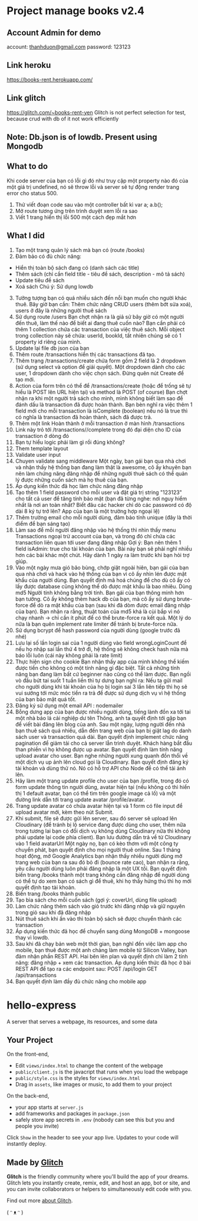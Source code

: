 # Project manage books v2.4
## Account Admin for demo
account: thanhduon@gmail.com
password: 123123
## Link heroku
https://books-rent.herokuapp.com/
## Link glitch
https://glitch.com/~books-rent-yen
Glitch is not perfect selection for test, because crud with db of it not work efficiently
## Note: Db.json is of lowdb. Present using Mongodb
## What to do
Khi code server của bạn có lỗi gì đó như truy cập một property nào đó của một giá trị undefined, nó sẽ throw lỗi và server sẽ tự động render trang error cho status 500.
1) Thử viết đoạn code sau vào một controller bất kì var a; a.b();
2) Mở route tương ứng trên trình duyệt xem lỗi ra sao
3) Viết 1 trang hiển thị lỗi 500 một cách đẹp mắt hơn

## What I did
1) Tạo một trang quản lý sách mà bạn có (route /books)
2) Đảm bảo có đủ chức năng:
- Hiển thị toàn bộ sách đang có (danh sách các title)
- Thêm sách (chỉ cần field title - tiêu đề sách, description - mô tả sách)
- Update tiêu đề sách
- Xoá sách
  Chú ý: Sử dụng lowdb
3) Tưởng tượng bạn có quá nhiều sách đến nỗi bạn muốn cho người khác thuê. Bây giờ bạn cần: Thêm chức năng CRUD users (thêm bớt sửa xoá), users ở đây là những người thuê sách
4) Sử dụng route /users
  Bạn chợt nhận ra là giả sử bây giờ có một người đến thuê, làm thế nào để biết ai đang thuê cuốn nào? Bạn cần phải có thêm 1 collection chứa các transaction của việc thuê sách. Mỗi object trong collection này sẽ chứa: userId, bookId, tất nhiên chúng sẽ có 1 property id riêng của mình.
5) Update lại file db json của bạn
6) Thêm route /transactions hiển thị các transactions đã tạo. 
7) Thêm trạng /transactions/create chứa form gồm 2 field là 2 dropdown (sử dụng select và option để giải quyết). Một dropdown dành cho các user, 1 dropdown dành cho việc chọn sách. Đừng quên nút Create để tạo mới.
8) Action của form trên có thể để /transactions/create (hoặc để trống sẽ tự hiểu là POST lên URL hiện tại) và method là POST (of course)
  Bạn chợt nhận ra khi một người trả sách cho mình, mình không biết làm sao để đánh dấu là transaction đã được hoàn thành. Bạn bèn nghĩ ra việc thêm 1 field mới cho mỗi transaction là isComplete (boolean) nếu nó là true thì có nghĩa là transaction đã hoàn thành, sách đã được trả.
9) Thêm một link Hoàn thành ở mỗi transaction ở màn hình /transactions
10) Link này trỏ tới /transactions/<id>/complete trong đó <id> đại diện cho ID của transaction ở dòng đó
11) Bạn tự hiểu logic phải làm gì rồi đúng không?
12) Them template layout
13) Validate user input
14) Chuyen validate sang middleware
  Một ngày, bạn gái bạn qua nhà chơi và nhận thấy hệ thống bạn đang làm thật là awesome, cô ấy khuyên bạn nên làm chứng năng đăng nhập để những người thuê sách có thể quản lý được những cuốn sách mà họ thuê của bạn.
15) Áp dụng kiến thức đã học làm chức năng đăng nhập
16) Tạo thêm 1 field password cho mỗi user và đặt giá trị string "123123" cho tất cả user để tăng tính bảo mật (bạn đã từng nghe: nơi nguy hiểm nhất là nơi an toàn nhất? Biết đâu các hacker chỉ dò các password có độ dài 8 ký tự trở lên? App của bạn là một trường hợp ngoại lệ)
17) Thêm trường email cho mỗi người dùng, đảm bảo tính unique (đây là thời điểm để bạn sáng tạo)
18) Làm sao để mỗi người đăng nhập vào hệ thống thì nhìn thấy menu Transactions ngoại trừ account của bạn, và trong đó chỉ chứa các transaction liên quan tới user đang đăng nhập
Gợi ý: Bạn nên thêm 1 field isAdmin: true cho tài khoản của bạn. Bài này bạn sẽ phải nghĩ nhiều hơn các bài khác một chút. Hãy dành 1 ngày ra làm trước khi bạn hỏi trợ giúp.
19) Vào một ngày mưa gió bão bùng, chớp giật ngoài hiên, bạn gái của bạn qua nhà chơi và hack vào hệ thống của bạn vì cô ấy nhìn lén được mật khẩu của người dùng. Bạn quyết định mã hoá chúng để cho dù cô ấy có lấy được database cũng không thể dò được mật khẩu là bao nhiêu.
Dùng md5
Người tính không bằng trời tính. Bạn gái của bạn thông minh hơn bạn tưởng. Cô ấy không thèm hack db của bạn, mà cô ấy sử dụng brute-force để dò ra mật khẩu của bạn (sau khi đã dòm được email đăng nhập của bạn).
Bạn nhận ra rằng, thuật toán của md5 khá là cùi bắp vì nó chạy nhanh -> chỉ cần ít phút để có thể brute-force ra kết quả.
Một lý do nữa là bạn quên implement rate limiter để tránh bị brute-force nữa.
20) Sử dụng bcrypt để hash password của người dùng (google trước đã nhé)
21) Lưu lại số lần login sai của 1 người dùng vào field wrongLoginCount để nếu họ nhập sai lần thứ 4 trở đi, hệ thống sẽ không check hash nữa mà báo lỗi luôn (cái này không phải là rate limit)
22) Thực hiện sign cho cookie
Bạn nhận thấy app của mình không thể kiếm được tiền cho không có một tính năng gì đặc biệt. Tất cả những tính năng bạn đang làm bất cứ beginner nào cũng có thể làm được. Bạn ngồi vò đầu bứt tai suốt 1 tuần liền thì tự dưng bạn nghĩ ra: Nếu ta gửi mail cho người dùng khi tài khoản của họ bị login sai 3 lần liên tiếp thì họ sẽ vui sướng tới mức móc tiền ra trả để được sử dụng dịch vụ vì hệ thống của bạn bảo mật quá tốt.
23) Đăng ký sử dụng một email API : nodemailer
24) Bỗng dưng app của bạn được nhiều người dùng, tiếng lành đồn xa tới tai một nhà báo lá cải nghiệp dư tên Thông, anh ta quyết định tới gặp bạn để viết bài đăng lên blog của anh.
Sau một ngày, lượng người đến nhà bạn thuê sách quá nhiều, dẫn đến trang web của bạn bị giật lag do danh sách user và transaction quá dài.
Bạn quyết định implement chức năng pagination để giảm tải cho cả server lẫn trình duyệt.
Khách hàng bắt đầu than phiền vì họ không được up avatar. Bạn quyết định làm tính năng upload avatar cho user.
Bạn nghe những người xung quanh đồn thổi về một dịch vụ up ảnh lên cloud gọi là Cloudinary. Bạn quyết định đăng ký tài khoản và dùng thử nó.
Nó có hỗ trợ API cho Node để có thể tải ảnh lên.
25) Hãy làm một trang update profile cho user của bạn /profile, trong đó có form update thông tin người dùng, avatar hiện tại (nếu không có thì hiển thị 1 default avatar, bạn có thể tìm trên google image cả lố) và một đường link dẫn tới trang update avatar /profile/avatar.
26) Trang update avatar có chứa avatar hiện tại và 1 form có file input để upload avatar mới, kèm theo nút Submit.
27) Khi submit, file sẽ được gửi lên server, sau đó server sẽ upload lên Cloudinary (để tránh bị lộ service đang được dùng cho user, thêm nữa trong tương lai bạn có đổi dịch vụ không dùng Cloudinary nữa thì không phải update lại code phía client).
Bạn lưu đường dẫn trả về từ Cloudinary vào 1 field avatarUrl
Một ngày nọ, bạn có kèo thơm với một công ty chuyển phát, bạn quyết định cho mọi người thuê online.
Sau 1 tháng hoạt động, mở Google Analytics bạn nhận thấy nhiều người dùng mở trang web của bạn ra sau đó bỏ đi (bounce rate cao), bạn nhận ra rằng, yêu cầu người dùng luôn phải đăng nhập là một UX tồi.
Bạn quyết định biến trang /books thành một trang không cần đăng nhập để người dùng có thể tự do xem bạn có sách gì để thuê, khi họ thấy hứng thú thì họ mới quyết định tạo tài khoản.
28) Biến trang /books thành public
29) Tạo bìa sách cho mỗi cuốn sách (gợi ý: coverUrl, dùng file upload)
30) Làm chức năng thêm sách vào giỏ trước khi đăng nhập và giữ nguyên trong giỏ sau khi đã đăng nhập
31) Nút thuê sách khi ấn vào thì toàn bộ sách sẽ được chuyển thành các transaction
32) Áp dụng kiến thức đã học để chuyển sang dùng MongoDB + mongoose thay vì lowdb.
33) Sau khi đã chạy bản web một thời gian, bạn nghĩ đến việc làm app cho mobile, bạn thuê được một anh chàng làm mobile từ Silicon Valley, bạn đảm nhận phần REST API.
Hai bên lên plan và quyết định chỉ làm 2 tính năng: đăng nhập + xem các transaction.
Áp dụng kiến thức đã học ở bài REST API để tạo ra các endpoint sau:
POST /api/login
GET /api/transactions
34) Bạn quyết định làm đầy đủ chức năng cho mobile app
  # hello-express

A server that serves a webpage, its resources, and some data


## Your Project

On the front-end,

- Edit `views/index.html` to change the content of the webpage
- `public/client.js` is the javacript that runs when you load the webpage
- `public/style.css` is the styles for `views/index.html`
- Drag in `assets`, like images or music, to add them to your project

On the back-end,

- your app starts at `server.js`
- add frameworks and packages in `package.json`
- safely store app secrets in `.env` (nobody can see this but you and people you invite)

Click `Show` in the header to see your app live. Updates to your code will instantly deploy.


## Made by [Glitch](https://glitch.com/)

**Glitch** is the friendly community where you'll build the app of your dreams. Glitch lets you instantly create, remix, edit, and host an app, bot or site, and you can invite collaborators or helpers to simultaneously edit code with you.

Find out more [about Glitch](https://glitch.com/about).

( ᵔ ᴥ ᵔ )
